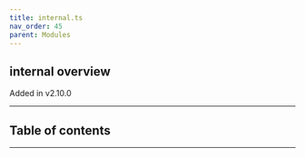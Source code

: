 ```yaml
---
title: internal.ts
nav_order: 45
parent: Modules
---
```


## internal overview

Added in v2.10.0

---

<h2 class="text-delta">Table of contents</h2>

---
